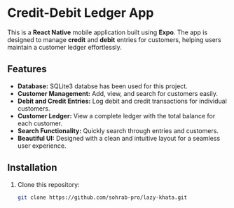 # Credit-Debit Ledger App

This is a **React Native** mobile application built using **Expo**. The app is designed to manage **credit** and **debit** entries for customers, helping users maintain a customer ledger effortlessly.

## Features

-   **Database:** SQLite3 databse has been used for this project.
-   **Customer Management:** Add, view, and search for customers easily.
-   **Debit and Credit Entries:** Log debit and credit transactions for individual customers.
-   **Customer Ledger:** View a complete ledger with the total balance for each customer.
-   **Search Functionality:** Quickly search through entries and customers.
-   **Beautiful UI:** Designed with a clean and intuitive layout for a seamless user experience.

## Installation

1. Clone this repository:
    ```bash
    git clone https://github.com/sohrab-pro/lazy-khata.git
    ```
